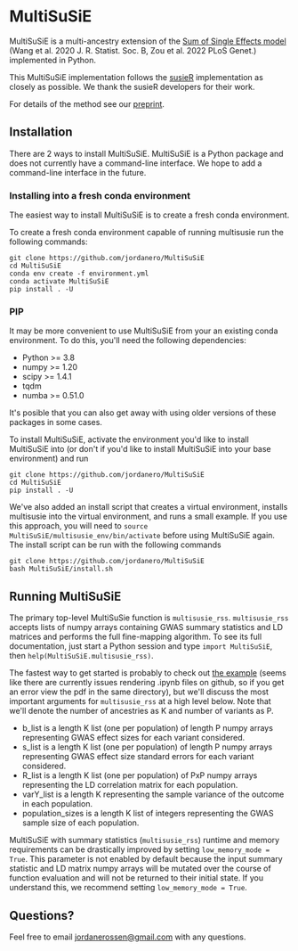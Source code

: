 # MultiSuSiE
MultiSuSiE is a multi-ancestry extension of the [Sum of Single Effects model](https://github.com/stephenslab/susieR) (Wang et al. 2020 J. R. Statist. Soc. B, Zou et al. 2022 PLoS Genet.) implemented in Python. 

This MultiSuSiE implementation follows the [susieR](https://github.com/stephenslab/susieR) implementation as closely as possible. We thank the susieR developers for their work. 

For details of the method see our [preprint](https://www.medrxiv.org/content/10.1101/2024.05.13.24307291v1).

## Installation

There are 2 ways to install MultiSuSiE. MultiSuSiE is a Python package and does not currently have a command-line interface. We hope to add a command-line interface in the future.

### Installing into a fresh conda environment

The easiest way to install MultiSuSiE is to create a fresh conda environment.

To create a fresh conda environment capable of running multisusie run the following commands:
```
git clone https://github.com/jordanero/MultiSuSiE
cd MultiSuSiE
conda env create -f environment.yml
conda activate MultiSuSiE
pip install . -U
```

### PIP

It may be more convenient to use MultiSuSiE from your an existing conda environment. To do this, you'll need the following dependencies:
- Python >= 3.8
- numpy >= 1.20
- scipy >= 1.4.1
- tqdm 
- numba >= 0.51.0

It's posible that you can also get away with using older versions of these packages in some cases.

To install MultiSuSiE, activate the environment you'd like to install MultiSuSiE into (or don't if you'd like to install MultiSuSiE into your base environment) and run
```
git clone https://github.com/jordanero/MultiSuSiE
cd MultiSuSiE
pip install . -U
```

We've also added an install script that creates a virtual environment, installs multisusie into the virtual environment, and runs a small example. If you use this approach, you will need to `source MultiSuSiE/multisusie_env/bin/activate` before using MultiSuSiE again. The install script can be run with the following commands 
```
git clone https://github.com/jordanero/MultiSuSiE
bash MultiSuSiE/install.sh
```

## Running MultiSuSiE

The primary top-level MultiSuSie function is `multisusie_rss`. `multisusie_rss` accepts lists of numpy arrays containing GWAS summary statistics and LD matrices and performs the full fine-mapping algorithm. To see its full documentation, just start a Python session and type `import MultiSuSiE`, then `help(MultiSuSiE.multisusie_rss)`. 

The fastest way to get started is probably to check out [the example](https://github.com/jordanero/MultiSuSiE/blob/main/examples/example.ipynb) (seems like there are currently issues rendering .ipynb files on github, so if you get an error view the pdf in the same directory), but we'll discuss the most important arguments for `multisusie_rss` at a high level below. Note that we'll denote the number of ancestries as K and number of variants as P.  

- b_list is a length K list (one per population) of length P numpy arrays representing GWAS effect sizes for each variant considered.
- s_list is a length K list (one per population) of length P numpy arrays representing GWAS effect size standard errors for each variant considered.
- R_list is a length K list (one per population) of PxP numpy arrays representing the LD correlation matrix for each population.
- varY_list is a length K representing the sample variance of the outcome in each population.
- population_sizes is a length K list of integers representing the GWAS sample size of each population.

MultiSuSiE with summary statistics (`multisusie_rss`) runtime and memory requirements can be drastically improved by setting `low_memory_mode = True`. This parameter is not enabled by default because the input summary statistic and LD matrix numpy arrays will be mutated over the course of function evaluation and will not be returned to their initial state. If you understand this, we recommend setting `low_memory_mode = True`.

## Questions?

Feel free to email jordanerossen@gmail.com with any questions.
